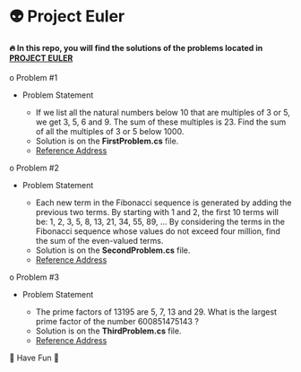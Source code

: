# 👽 Project Euler

#### 🔥 In this repo, you will find the solutions of the problems located in [PROJECT EULER](https://projecteuler.net/about)

o Problem #1

- Problem Statement

  - If we list all the natural numbers below 10 that are multiples of 3 or 5, we get 3, 5, 6 and 9. The sum of these multiples is 23.
    Find the sum of all the multiples of 3 or 5 below 1000.
  - Solution is on the <strong>FirstProblem.cs</strong> file.
  - [Reference Address](https://www.mathblog.dk/project-euler-problem-1/)

o Problem #2

- Problem Statement

  - Each new term in the Fibonacci sequence is generated by adding the previous two terms. By starting with 1 and 2, the first 10 terms will be:
    1, 2, 3, 5, 8, 13, 21, 34, 55, 89, ...
    By considering the terms in the Fibonacci sequence whose values do not exceed four million, find the sum of the even-valued terms.
  - Solution is on the <strong>SecondProblem.cs</strong> file.
  - [Reference Address](https://www.mathblog.dk/project-euler-problem-2/)

o Problem #3

- Problem Statement

  - The prime factors of 13195 are 5, 7, 13 and 29. What is the largest prime factor of the number 600851475143 ?
  - Solution is on the <strong>ThirdProblem.cs</strong> file.
  - [Reference Address](https://www.mathblog.dk/project-euler-problem-3/)

🥷 Have Fun 🥷
